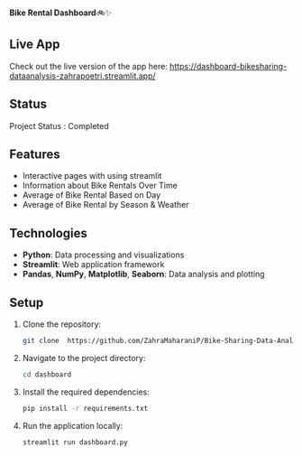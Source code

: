 
**Bike Rental Dashboard**🚲✨ 
## Live App

Check out the live version of the app here: https://dashboard-bikesharing-dataanalysis-zahrapoetri.streamlit.app/

## Status
Project Status : Completed

## Features
- Interactive pages with using streamlit
- Information about Bike Rentals Over Time
- Average of Bike Rental Based on Day
- Average of Bike Rental by Season & Weather

## Technologies

- **Python**: Data processing and visualizations
- **Streamlit**: Web application framework
- **Pandas**, **NumPy**, **Matplotlib**, **Seaborn**: Data analysis and plotting

## Setup

1. Clone the repository:
    ```bash
    git clone  https://github.com/ZahraMaharaniP/Bike-Sharing-Data-Analysis.git
    ```

2. Navigate to the project directory:
    ```bash
    cd dashboard
    ```

3. Install the required dependencies:
    ```bash
    pip install -r requirements.txt
    ```

4. Run the application locally:
    ```bash
    streamlit run dashboard.py
    ```

